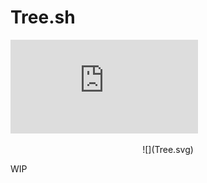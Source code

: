# Tree.sh

![Travis (.com)](https://img.shields.io/travis/com/edkalrio/Tree.sh?label=ShellCheck)

<center>![](Tree.svg)</center>

WIP
